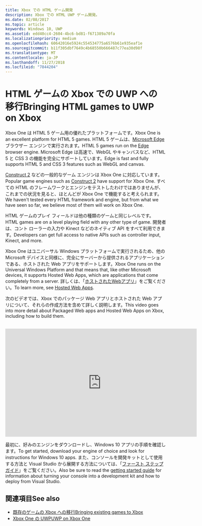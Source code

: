 ```yaml
---
title: Xbox での HTML ゲーム開発
description: Xbox での HTML UWP ゲーム開発。
ms.date: 02/08/2017
ms.topic: article
keywords: Windows 10, UWP
ms.assetid: edd40cc4-2604-4bc6-bd81-f671389a70fa
ms.localizationpriority: medium
ms.openlocfilehash: 60642016e5924c554534775a6576b61e935eaf1e
ms.sourcegitcommit: b11f305dbf7649c4b68550b666487c77ea30d98f
ms.translationtype: MT
ms.contentlocale: ja-JP
ms.lasthandoff: 11/27/2018
ms.locfileid: "7844204"
---
```

# <a name="bringing-html-games-to-uwp-on-xbox"></a><span data-ttu-id="52a38-104">HTML ゲームの Xbox での UWP への移行</span><span class="sxs-lookup"><span data-stu-id="52a38-104">Bringing HTML games to UWP on Xbox</span></span>
<span data-ttu-id="52a38-105">Xbox One は HTML 5 ゲーム用の優れたプラットフォームです。</span><span class="sxs-lookup"><span data-stu-id="52a38-105">Xbox One is an excellent platform for HTML 5 games.</span></span> <span data-ttu-id="52a38-106">HTML 5 ゲームは、[Microsoft Edge](https://developer.microsoft.com/microsoft-edge/) ブラウザー エンジンで実行されます。</span><span class="sxs-lookup"><span data-stu-id="52a38-106">HTML 5 games run on the [Edge](https://developer.microsoft.com/microsoft-edge/) browser engine.</span></span> <span data-ttu-id="52a38-107">Microsoft Edge は高速で、WebGL やキャンバスなど、HTML 5 と CSS 3 の機能を完全にサポートしています。</span><span class="sxs-lookup"><span data-stu-id="52a38-107">Edge is fast and fully supports HTML 5 and CSS 3 features such as WebGL and canvas.</span></span>

<span data-ttu-id="52a38-108">[Construct 2](https://www.scirra.com/blog/176/announcing-xbox-one-export-beta) などの一般的なゲーム エンジンは Xbox One に対応しています。</span><span class="sxs-lookup"><span data-stu-id="52a38-108">Popular game engines such as [Construct 2](https://www.scirra.com/blog/176/announcing-xbox-one-export-beta) have support for Xbox One.</span></span> <span data-ttu-id="52a38-109">すべての HTML のフレームワークとエンジンをテストしたわけではありませんが、これまでの状況を見ると、ほとんどが Xbox One で機能すると考えられます。</span><span class="sxs-lookup"><span data-stu-id="52a38-109">We haven't tested every HTML framework and engine, but from what we have seen so far, we believe most of them will work on Xbox One.</span></span>

<span data-ttu-id="52a38-110">HTML ゲームのプレイ フィールドは他の種類のゲームと同じレベルです。</span><span class="sxs-lookup"><span data-stu-id="52a38-110">HTML games are on a level playing field with any other type of game.</span></span> <span data-ttu-id="52a38-111">開発者は、コント ローラーの入力や Kinect などのネイティブ API をすべて利用できます。</span><span class="sxs-lookup"><span data-stu-id="52a38-111">Developers can get full access to native APIs such as controller input, Kinect, and more.</span></span>

<span data-ttu-id="52a38-112">Xbox One はユニバーサル Windows プラットフォームで実行されるため、他の Microsoft デバイスと同様に、完全にサーバーから提供されるアプリケーションである、ホストされた Web アプリをサポートします。</span><span class="sxs-lookup"><span data-stu-id="52a38-112">Xbox One runs on the Universal Windows Platform and that means that, like other Microsoft devices, it supports Hosted Web Apps, which are applications that come completely from a server.</span></span> <span data-ttu-id="52a38-113">詳しくは、「[ホストされたWebアプリ](http://microsoftedge.github.io/WebAppsDocs/en-US/win10/HWA.htm)」をご覧ください。</span><span class="sxs-lookup"><span data-stu-id="52a38-113">To learn more, see [Hosted Web Apps](http://microsoftedge.github.io/WebAppsDocs/en-US/win10/HWA.htm).</span></span>


<span data-ttu-id="52a38-114">次のビデオでは、Xbox でのパッケージ Web アプリとホストされた Web アプリについて、それらの作成方法を含めて詳しく説明します。</span><span class="sxs-lookup"><span data-stu-id="52a38-114">This video goes into more detail about Packaged Web apps and Hosted Web Apps on Xbox, including how to build them.</span></span>
</br>
</br>
<iframe src="https://channel9.msdn.com/Events/Xbox/App-Dev-on-Xbox/Web-Apps-on-Xbox/player#time=04m21s:paused" width="600" height="338" height="658.1199951171875" allowFullScreen frameBorder="0"></iframe>


<span data-ttu-id="52a38-115">最初に、好みのエンジンをダウンロードし、Windows 10 アプリの手順を確認します。</span><span class="sxs-lookup"><span data-stu-id="52a38-115">To get started, download your engine of choice and look for instructions for Windows 10 apps.</span></span> <span data-ttu-id="52a38-116">また、コンソールを開発キットとして使用する方法と Visual Studio から展開する方法については、「[ファースト ステップ ガイド](getting-started.md)」をご覧ください。</span><span class="sxs-lookup"><span data-stu-id="52a38-116">Also be sure to read the [getting started guide](getting-started.md) for information about turning your console into a development kit and how to deploy from Visual Studio.</span></span>

## <a name="see-also"></a><span data-ttu-id="52a38-117">関連項目</span><span class="sxs-lookup"><span data-stu-id="52a38-117">See also</span></span>
- [<span data-ttu-id="52a38-118">既存のゲームの Xbox への移行</span><span class="sxs-lookup"><span data-stu-id="52a38-118">Bringing existing games to Xbox</span></span>](development-lanes-landing.md)
- [<span data-ttu-id="52a38-119">Xbox One の UWP</span><span class="sxs-lookup"><span data-stu-id="52a38-119">UWP on Xbox One</span></span>](index.md)

